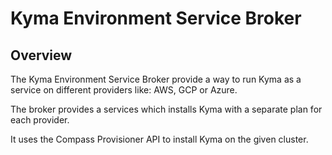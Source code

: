 # Kyma Environment Service Broker

## Overview

The Kyma Environment Service Broker provide a way to run Kyma as a service on different providers like: AWS, GCP or Azure.

The broker provides a services which installs Kyma with a separate plan for each provider.

It uses the Compass Provisioner API to install Kyma on the given cluster.

